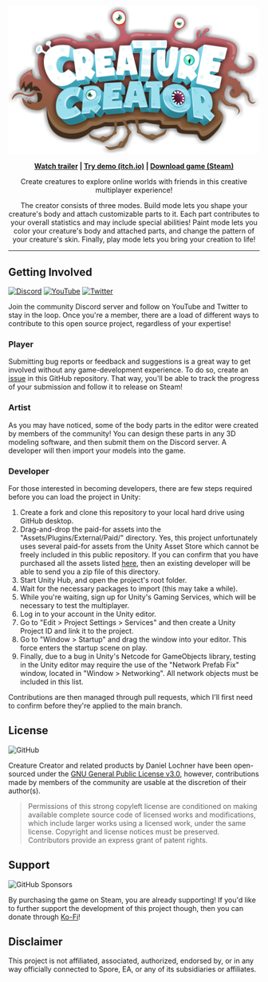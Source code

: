 ![Creature Creator Logo](./Logo.png)

<p align="center"><b><a href="https://www.youtube.com/watch?v=FgXHPeQhEXo">Watch trailer</a> | <a href="https://bit.ly/creature-creator-demo">Try demo (itch.io)</a> | <a href="https://store.steampowered.com/app/1990050/Creature_Creator">Download game (Steam)</a></b></p>

<p align="center">Create creatures to explore online worlds with friends in this creative multiplayer experience!</p>

<p align="center">The creator consists of three modes. Build mode lets you shape your creature's body and attach customizable parts to it. Each part contributes to your overall statistics and may include special abilities! Paint mode lets you color your creature's body and attached parts, and change the pattern of your creature's skin. Finally, play mode lets you bring your creation to life!</p>

---


## Getting Involved

[![Discord](https://img.shields.io/discord/648800197702320137?logo=discord&style=flat)](https://discord.com/invite/CpugBB4r7W)
[![YouTube](https://img.shields.io/youtube/channel/subscribers/UCGLR3v7NaV1t92dnzWZNSKA?logo=youtube&style=flat&label=subscribe)](https://www.youtube.com/channel/UCGLR3v7NaV1t92dnzWZNSKA?sub_confirmation=1)
[![Twitter](https://img.shields.io/twitter/follow/daniellochner?logo=twitter&style=flat&label=follow)](https://twitter.com/daniellochner)

Join the community Discord server and follow on YouTube and Twitter to stay in the loop. Once you're a member, there are a load of different ways to contribute to this open source project, regardless of your expertise!

### Player

Submitting bug reports or feedback and suggestions is a great way to get involved without any game-development experience. To do so, create an [issue](https://github.com/daniellochner/creature-creator-game/issues) in this GitHub repository. That way, you'll be able to track the progress of your submission and follow it to release on Steam!

### Artist

As you may have noticed, some of the body parts in the editor were created by members of the community! You can design these parts in any 3D modeling software, and then submit them on the Discord server. A developer will then import your models into the game.

### Developer

For those interested in becoming developers, there are few steps required before you can load the project in Unity:

  1. Create a fork and clone this repository to your local hard drive using GitHub desktop.
  2. Drag-and-drop the paid-for assets into the "Assets/Plugins/External/Paid/" directory. Yes, this project unfortunately uses several paid-for assets from the Unity Asset Store which cannot be freely included in this public repository. If you can confirm that you have purchased all the assets listed [here](https://assetstore.unity.com/lists/list-280315), then an existing developer will be able to send you a zip file of this directory.
  3. Start Unity Hub, and open the project's root folder.
  4. Wait for the necessary packages to import (this may take a while).
  5. While you're waiting, sign up for Unity's Gaming Services, which will be necessary to test the multiplayer.
  6. Log in to your account in the Unity editor.
  7. Go to "Edit > Project Settings > Services" and then create a Unity Project ID and link it to the project.
  8. Go to "Window > Startup" and drag the window into your editor. This force enters the startup scene on play.
  9. Finally, due to a bug in Unity's Netcode for GameObjects library, testing in the Unity editor may require the use of the "Network Prefab Fix" window, located in "Window > Networking". All network objects must be included in this list.

Contributions are then managed through pull requests, which I'll first need to confirm before they're applied to the main branch.



## License
![GitHub](https://img.shields.io/github/license/daniellochner/creature-creator-game?logo=github&style=flat)

Creature Creator and related products by Daniel Lochner have been open-sourced under the [GNU General Public License v3.0](./LICENSE.md), however, contributions made by members of the community are usable at the discretion of their author(s).

> Permissions of this strong copyleft license are conditioned on making available complete source code of licensed works and modifications, which include larger works using a licensed work, under the same license. Copyright and license notices must be preserved. Contributors provide an express grant of patent rights.



## Support
![GitHub Sponsors](https://img.shields.io/github/sponsors/daniellochner?logo=github&style=flat)

By purchasing the game on Steam, you are already supporting! If you'd like to further support the development of this project though, then you can donate through [Ko-Fi](https://ko-fi.com/daniellochner)!



## Disclaimer
This project is not affiliated, associated, authorized, endorsed by, or in any way officially connected to Spore, EA, or any of its subsidiaries or affiliates.
